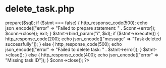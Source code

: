 #  delete_task.php

<?php
include "db_connect.php";

header('Content-Type: application/json');
header("Access-Control-Allow-Origin: *");
header("Access-Control-Allow-Methods: DELETE");
header("Access-Control-Allow-Headers: Content-Type");

$id = $_GET['id'] ?? null;

if ($id) {
    $sql = "DELETE FROM tasks WHERE id = ?";
    $stmt = $conn->prepare($sql);
    
    if ($stmt === false) {
        http_response_code(500);
        echo json_encode(["error" => "Failed to prepare statement: " . $conn->error]);
        $conn->close();
        exit;
    }
    
    $stmt->bind_param("i", $id);

    if ($stmt->execute()) {
        http_response_code(200);
        echo json_encode(["message" => "Task deleted successfully"]);
    } else {
        http_response_code(500);
        echo json_encode(["error" => "Failed to delete task: " . $stmt->error]);
    }
    $stmt->close();
} else {
    http_response_code(400);
    echo json_encode(["error" => "Missing task ID"]);
}

$conn->close();
?>
